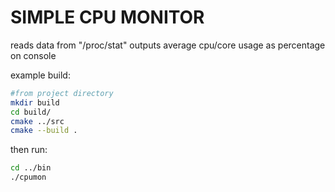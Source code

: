 # SIMPLE CPU MONITOR

reads data from "/proc/stat"
outputs average cpu/core usage as percentage on console

example build:

```bash
#from project directory
mkdir build
cd build/
cmake ../src
cmake --build .
```

then run:

```bash
cd ../bin
./cpumon
```
